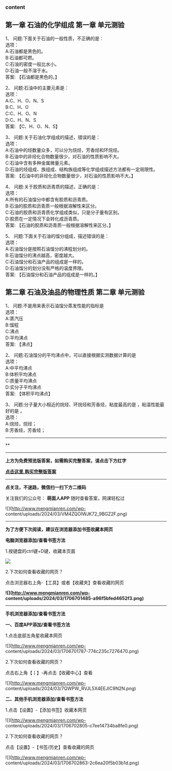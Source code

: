 ### content

## 第一章 石油的化学组成 第一章 单元测验

1、 问题:下面关于石油的一般性质，不正确的是：  
选项：  
A:石油都是黑色的。  
B:石油都可燃。  
C:石油的密度一般比水小。  
D:石油一般不溶于水。  
答案: 【石油都是黑色的。】  

2、 问题:石油中的主要元素是：  
选项：  
A:C、H、O、N、S  
B:C、H、O  
C:C、H、O、N  
D:C、H、N、S  
答案: 【C、H、O、N、S】

3、 问题:关于石油化学组成的描述，错误的是：  
选项：  
A:石油中的烃数量众多，可以分为烷烃，芳香烃和环烷烃。  
B:石油中的非烃化合物数量很少，对石油的性质影响不大。  
C:石油中含有多种金属微量元素。  
D:石油的烃组成、族组成、结构族组成等化学组成描述方法都有一定局限性。  
答案: 【石油中的非烃化合物数量很少，对石油的性质影响不大。】

4、 问题:关于胶质和沥青质的描述，正确的是：  
选项：  
A:所有的石油馏分中都含有胶质和沥青质。  
B:石油的胶质和沥青质一般根据溶解性来区分。  
C:石油的胶质和沥青质化学组成类似，只是分子量有区别。  
D:胶质在一定情况下会转化成沥青质。  
答案: 【石油的胶质和沥青质一般根据溶解性来区分。】

5、 问题:下面关于石油的馏分组成，描述错误的是：  
选项：  
A:石油馏分是按照石油馏分的沸程划分的。  
B:石油馏分的沸点越高，密度越大。  
C:石油馏分和石油产品的组成是一样的。  
D:石油馏分的划分没有严格的温度界限。  
答案: 【石油馏分和石油产品的组成是一样的。】

## 第二章 石油及油品的物理性质 第二章 单元测验

1、 问题:不是用来表示石油馏分蒸发性能的指标是  
选项：  
A:蒸汽压  
B:馏程  
C:沸点  
D:平均沸点  
答案: 【沸点】

2、 问题:石油馏分的平均沸点中，可以直接根据实测数据计算的是  
选项：  
A:中平均沸点  
B:体积平均沸点  
C:质量平均沸点  
D:实分子平均沸点  
答案: 【体积平均沸点】

3、 问题:分子量大小相近的烷烃、环烷烃和芳香烃，粘度最高的是 ，粘温性能最好的是 。  
选项：  
A:烷烃，烷烃；  
B:芳香烃，芳香烃；

* * *

**

* * *

**上方为免费预览版答案，如需购买完整答案，请点击下方红字**

[**点击这里,购买完整版答案**](http://mooc.mengmianren.com/mooc/52181.html)

* * *

**点关注，不迷路，微信扫一扫下方二维码**

关注我们的公众号： **萌面人APP** 随时查看答案，网课轻松过

![](http://www.mengmianren.com/wp-
content/uploads/2024/03/VM4ZQOIWJK72_9BGZ2F.png)

* * *

**为了方便下次阅读，建议在浏览器添加书签收藏本网页**

**电脑浏览器添加/查看书签方法**

1.按键盘的ctrl键+D键，收藏本页面

![](http://www.mengmianren.com/wp-content/uploads/2024/03/AF9T_JKKHAJN.png)

2.下次如何查看收藏的网页？

点击浏览器右上角-【工具】或者【收藏夹】查看收藏的网页

**![](http://www.mengmianren.com/wp-
content/uploads/2024/03/1706701485-a96f5bfed4652f3.png)**

* * *

**手机浏览器添加/查看书签方法**

**一、百度APP添加/查看书签方法**

1.点击底部五角星收藏本网页

![](http://www.mengmianren.com/wp-
content/uploads/2024/03/1706701787-774c235c7276470.png)

2.下次如何查看收藏的网页？

点击右上角【┇】-再点击【收藏中心】查看

![](http://www.mengmianren.com/wp-
content/uploads/2024/03/7QWPW_RVJL5X4EEJIC9N2N.png)

**二、其他手机浏览器添加/查看书签方法**

1.点击【设置】-【添加书签】收藏本网页

![](http://www.mengmianren.com/wp-
content/uploads/2024/03/1706702805-c7ee14734ba8fe0.png)

2.下次如何查看收藏的网页？

点击【设置】-【书签/历史】查看收藏的网页

![](http://www.mengmianren.com/wp-
content/uploads/2024/03/1706702863-2c6ea20f5b03b1d.png)

